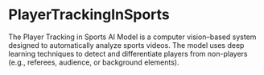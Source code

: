 # PlayerTrackingInSports
The Player Tracking in Sports AI Model is a computer vision–based system designed to automatically analyze sports videos. The model uses deep learning techniques to detect and differentiate players from non-players (e.g., referees, audience, or background elements).
